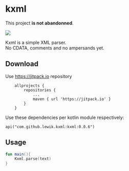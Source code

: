 # kxml

This project **is not abandonned**.

[![](https://jitpack.io/v/lewik/kxml.svg)](https://jitpack.io/#lewik/kxml)

Kxml is a simple XML parser.  
No CDATA, comments and no ampersands yet.
                                      
                                      
## Download
Use https://jitpack.io repository
```
	allprojects {
		repositories {
			...
			maven { url 'https://jitpack.io' }
		}
	}
```
Use these dependencies per kotlin module respectively:
```
api("com.github.lewik.kxml:kxml:0.0.6")
```

## Usage                                              
```kotlin
fun main(){
    Kxml.parse(text)
}
```

